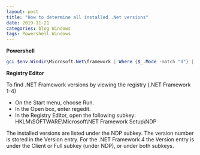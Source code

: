 ```yaml
---
layout: post
title: "How to determine all installed .Net versions"
date: 2019-11-21
categories: blog Windows
tags: Powershell Windows
---
```

**Powershell** 

````powershell  
gci $env:Windir\Microsoft.Net\framework | Where {$_.Mode -match "d"} | ft -auto
````

**Registry Editor**

To find .NET Framework versions by viewing the registry (.NET Framework 1-4)

- On the Start menu, choose Run.
- In the Open box, enter regedit.
- In the Registry Editor, open the following subkey: HKLM\SOFTWARE\Microsoft\NET Framework Setup\NDP

The installed versions are listed under the NDP subkey. The version number is stored in the Version entry. For the .NET Framework 4 the Version entry is under the Client or Full subkey (under NDP), or under both subkeys.
